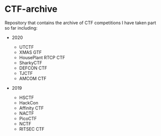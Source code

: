 # CTF-archive

Repository that contains the archive of CTF competitions I have taken part so far including:

- 2020
  - UTCTF
  - XMAS GTF
  - HousePlant RTCP CTF
  - SharkyCTF
  - DEFCON CTF
  - TJCTF
  - AMCOM CTF
  
  
- 2019
  - HSCTF
  - HackCon
  - Affinity CTF
  - NACTF
  - PicoCTF
  - NCTF
  - RITSEC CTF
 
